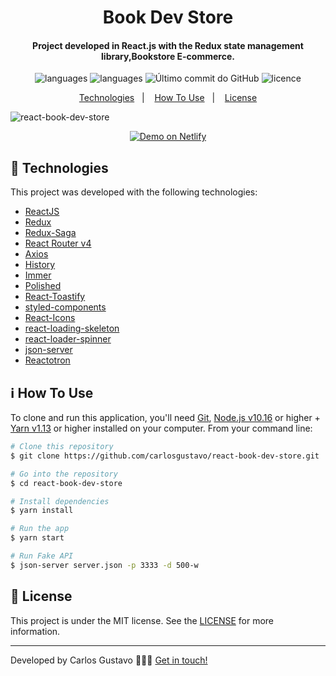
<h1 align="center">
    Book Dev Store
</h1>

<h4 align="center">
 Project developed in React.js with the Redux state management library,Bookstore E-commerce.
</h4>
<p align="center">
  <img alt="languages" src="https://img.shields.io/github/languages/top/carlosgustavo/react-book-dev-store">
  <img alt="languages" src="https://img.shields.io/github/languages/count/carlosgustavo/react-book-dev-store">
  <img alt="Último commit do GitHub" src="https://img.shields.io/github/last-commit/carlosgustavo/react-book-dev-store">
  <img alt="licence" src="https://img.shields.io/github/license/carlosgustavo/react-book-dev-store">
</p>
<p align="center">
  <a href="#rocket-technologies"">Technologies</a>&nbsp;&nbsp;&nbsp;|&nbsp;&nbsp;&nbsp;
  <a href="#information_source-how-to-use">How To Use</a>&nbsp;&nbsp;&nbsp;|&nbsp;&nbsp;&nbsp;
  <a href="#memo-license">License</a>
</p>

![react-book-dev-store](https://user-images.githubusercontent.com/53797220/95759107-a98e7e80-0c7f-11eb-98ac-82f511d30364.gif)
<p align="center">
  <a href="https://carlosgustavo-react-book-dev-store.netlify.app/" target="_blank">
    <img alt="Demo on Netlify" src="https://res.cloudinary.com/lukemorales/image/upload/v1563043495/readme_logos/demo_on_netlify_bbuvjz.png">
  </a>
</p>

## :rocket: Technologies

This project was developed with the following technologies:

-  [ReactJS](https://reactjs.org/)
-  [Redux](https://redux.js.org/)
-  [Redux-Saga](https://redux-saga.js.org/)
-  [React Router v4](https://github.com/ReactTraining/react-router)
-  [Axios](https://github.com/axios/axios)
-  [History](https://www.npmjs.com/package/history)
-  [Immer](https://github.com/immerjs/immer)
-  [Polished](https://polished.js.org/)
-  [React-Toastify](https://fkhadra.github.io/react-toastify/)
-  [styled-components](https://www.styled-components.com/)
-  [React-Icons](https://react-icons.netlify.com/)
-  [react-loading-skeleton](https://github.com/dvtng/react-loading-skeleton)
-  [react-loader-spinner](https://github.com/mhnpd/react-loader-spinner)
-  [json-server](https://github.com/typicode/json-server)
-  [Reactotron](https://infinite.red/reactotron)

## :information_source: How To Use

To clone and run this application, you'll need [Git](https://git-scm.com), [Node.js v10.16](https://nodejs.org/en/) or higher + [Yarn v1.13](https://yarnpkg.com/) or higher installed on your computer. From your command line:

```bash
# Clone this repository
$ git clone https://github.com/carlosgustavo/react-book-dev-store.git

# Go into the repository
$ cd react-book-dev-store

# Install dependencies
$ yarn install

# Run the app
$ yarn start

# Run Fake API
$ json-server server.json -p 3333 -d 500-w

```

## :memo: License
This project is under the MIT license. See the [LICENSE](https://github.com/carlosgustavo/react-book-dev-store/blob/master/LICENSE) for more information.

---

Developed by Carlos Gustavo 👨🏻‍💻️ [Get in touch!](https://www.linkedin.com/in/carlos-gustavo-a71757190/)
